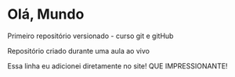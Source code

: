 # Olá, Mundo
 Primeiro repositório versionado - curso git e gitHub

 Repositório criado durante uma aula ao vivo

Essa linha eu adicionei diretamente no site! QUE IMPRESSIONANTE!
